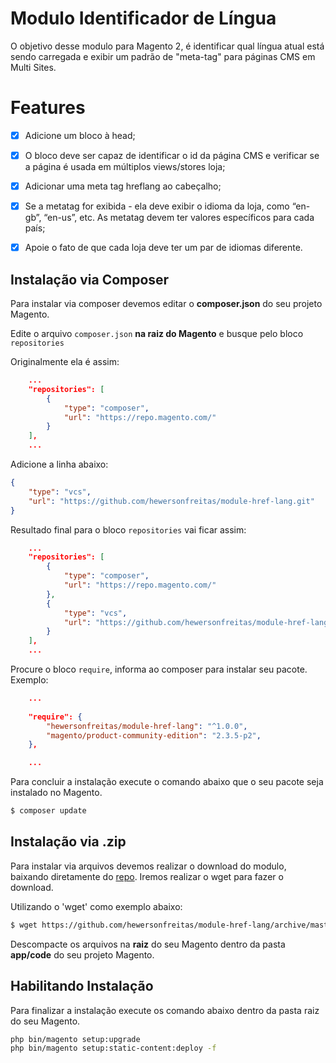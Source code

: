 # Modulo Identificador de Língua

O objetivo desse modulo para Magento 2, é identificar qual língua atual está sendo carregada e exibir um padrão de "meta-tag" para páginas CMS em Multi Sites.


# Features

 - [x] Adicione um bloco à head;
 - [x] O bloco deve ser capaz de identificar o id da página CMS e verificar se a página é usada em múltiplos views/stores loja;
 - [x] Adicionar uma meta tag hreflang ao cabeçalho;
 - [x] Se a metatag for exibida - ela deve exibir o idioma da loja, como “en-gb”, “en-us”, etc. As metatag devem ter valores específicos para cada país;
 - [x] Apoie o fato de que cada loja deve ter um par de idiomas diferente.


## Instalação via Composer

Para instalar via composer devemos editar o **composer.json** do seu projeto Magento.

Edite o arquivo `composer.json` **na raiz do Magento** e busque pelo bloco `repositories`

Originalmente ela é assim:

```json
    ...
    "repositories": [
        {
            "type": "composer",
            "url": "https://repo.magento.com/"
        }
    ],
    ...
```
Adicione a linha abaixo:
```json
{
	"type": "vcs",
	"url": "https://github.com/hewersonfreitas/module-href-lang.git"
}
```

Resultado final para o bloco `repositories` vai ficar assim:

```json
    ...
    "repositories": [
        {
            "type": "composer",
            "url": "https://repo.magento.com/"
        },
        {
			"type": "vcs",
			"url": "https://github.com/hewersonfreitas/module-href-lang.git"
		}
    ],
    ...
```
Procure o bloco `require`, informa ao composer para instalar seu pacote. Exemplo:

```json
    ...
    
    "require": {
        "hewersonfreitas/module-href-lang": "^1.0.0",
        "magento/product-community-edition": "2.3.5-p2",
    },

    ...
```

Para concluir a instalação execute o comando abaixo que o seu pacote seja instalado no Magento.
```bash
$ composer update
```
## Instalação via .zip

Para instalar via arquivos devemos realizar o download do modulo, baixando diretamente do [repo](https://github.com/hewersonfreitas/module-href-lang). Iremos realizar o wget para fazer o download.

Utilizando o 'wget' como exemplo abaixo:
```bash
$ wget https://github.com/hewersonfreitas/module-href-lang/archive/master.zip
```
Descompacte os arquivos na **raiz** do seu Magento dentro da pasta **app/code** do seu projeto Magento.

## Habilitando Instalação

Para finalizar a instalação execute os comando abaixo dentro da pasta raiz do seu Magento.
```bash
php bin/magento setup:upgrade
php bin/magento setup:static-content:deploy -f
```
